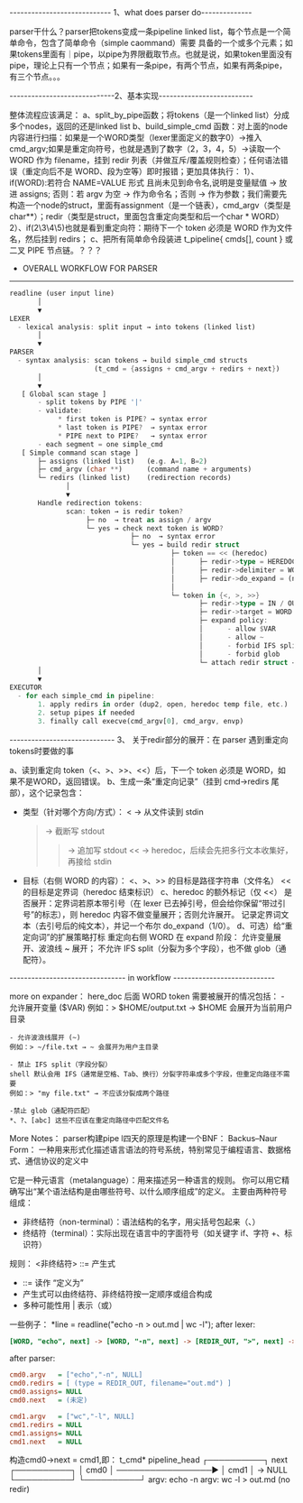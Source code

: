 ---------------------------- 1、what does parser do--------------

parser干什么？parser把tokens变成一条pipeline linked list，每个节点是一个简单命令，包含了简单命令（simple caommand）需要
具备的一个或多个元素；如果tokens里面有｜pipe，以pipe为界限截取节点。也就是说，如果token里面没有pipe，理论上只有一个节点；如果有一条pipe，有两个节点，如果有两条pipe，有三个节点。。。

-----------------------------2、基本实现--------------------------

整体流程应该满足：
a、split_by_pipe函数；将tokens（是一个linked list）分成多个nodes，返回的还是linked list
b、build_simple_cmd 函数：对上面的node内容进行扫描：如果是一个WORD类型（lexer里面定义的数字0）->推入cmd_argv;如果是重定向符号，也就是遇到了数字（2，3，4，5）->读取一个 WORD 作为 filename，挂到 redir 列表（并做互斥/覆盖规则检查）；任何语法错误（重定向后不是 WORD、段为空等）即时报错；更加具体执行：
  1）、if(WORD):若符合 NAME=VALUE 形式 且尚未见到命令名,说明是变量赋值 → 放进 assigns; 否则：若 argv 为空 → 作为命令名；否则 → 作为参数；我们需要先构造一个node的struct，里面有assignment（是一个链表），cmd_argv（类型是char**）；redir（类型是struct，里面包含重定向类型和后一个char * WORD）
  2）、if(2\3\4\5)也就是看到重定向符：期待下一个 token 必须是 WORD 作为文件名，然后挂到 redirs；
c、把所有简单命令段装进 t_pipeline{ cmds[], count } 或二叉 PIPE 节点链。？？？

- OVERALL WORKFLOW FOR PARSER
----------------------------
```rust
readline (user input line)
       │
       ▼
LEXER
  - lexical analysis: split input → into tokens (linked list)
       │
       ▼
PARSER
  - syntax analysis: scan tokens → build simple_cmd structs
                     (t_cmd = {assigns + cmd_argv + redirs + next})
       │
       ▼
   [ Global scan stage ]
       - split tokens by PIPE '|'
       - validate:
            * first token is PIPE? → syntax error
            * last token is PIPE?  → syntax error
            * PIPE next to PIPE?   → syntax error
       - each segment = one simple_cmd
   [ Simple command scan stage ]
       ├─ assigns (linked list)   (e.g. A=1, B=2)
       ├─ cmd_argv (char **)      (command name + arguments)
       └─ redirs (linked list)    (redirection records)
              │
              ▼
       Handle redirection tokens:
              scan: token → is redir token?
                   ├─ no  → treat as assign / argv
                   └─ yes → check next token is WORD?
                              ├─ no  → syntax error
                              └─ yes → build redir struct
                                        ├─ token == << (heredoc)
                                        │      ├─ redir->type = HEREDOC
                                        │      ├─ redir->delimiter = WORD
                                        │      ├─ redir->do_expand = (no quotes ? 1 : 0)
                                        │
                                        └─ token in {<, >, >>}
                                               ├─ redir->type = IN / OUT / APPEND
                                               ├─ redir->target = WORD
                                               ├─ expand policy:
                                               │      - allow $VAR
                                               │      - allow ~
                                               │      - forbid IFS split
                                               │      - forbid glob
                                               └─ attach redir struct → cmd->redirs (push back)
       │
       ▼
EXECUTOR
  - for each simple_cmd in pipeline:
       1. apply redirs in order (dup2, open, heredoc temp file, etc.)
       2. setup pipes if needed
       3. finally call execve(cmd_argv[0], cmd_argv, envp)

```

----------------------------- 3、 关于redir部分的展开：在 parser 遇到重定向tokens时要做的事

a、读到重定向 token（<、>、>>、<<）后，下一个 token 必须是 WORD，如果不是WORD，返回错误。
b、生成一条“重定向记录”（挂到 cmd->redirs 尾部），这个记录包含：
- 类型（针对哪个方向/方式）：
	< → 从文件读到 stdin
	> → 截断写 stdout
	>> → 追加写 stdout
	<< → heredoc，后续会先把多行文本收集好，再接给 stdin
- 目标（右侧 WORD 的内容）：
	<、>、>> 的目标是路径字符串（文件名）
	<< 的目标是定界词（heredoc 结束标识）
c、heredoc 的额外标记（仅 <<）
	是否展开：定界词若原本带引号（在 lexer 已去掉引号，但会给你保留“带过引号”的标志），则 heredoc 内容不做变量展开；否则允许展开。
	记录定界词文本（去引号后的纯文本），并记一个布尔 do_expand（1/0）。
d、可选）给“重定向词”的扩展策略打标
	重定向右侧 WORD 在 expand 阶段：
	允许变量展开、波浪线 ~ 展开；
	不允许 IFS split（分裂为多个字段），也不做 glob（通配符）。

-------------------------------- in workflow ----------------------------

more on expander：
here_doc 后面 WORD token 需要被展开的情况包括：
	- 允许展开变量 ($VAR)
	例如：> $HOME/output.txt → $HOME 会展开为当前用户目录

	- 允许波浪线展开 (~)
	例如：> ~/file.txt → ~ 会展开为用户主目录

	- 禁止 IFS split（字段分裂）
	shell 默认会用 IFS（通常是空格、Tab、换行）分裂字符串成多个字段，但重定向路径不需要
	例如：> "my file.txt" → 不应该分裂成两个路径

	-禁止 glob（通配符匹配）
	*、?、[abc] 这些不应该在重定向路径中匹配文件名



More Notes：
parser构建pipe l四天的原理是构建一个BNF：  Backus–Naur Form： 一种用来形式化描述语言语法的符号系统，特别常见于编程语言、数据格式、通信协议的定义中

它是一种元语言（metalanguage）：用来描述另一种语言的规则。
你可以用它精确写出“某个语法结构是由哪些符号、以什么顺序组成”的定义。
主要由两种符号组成：

- 非终结符（non-terminal）：语法结构的名字，用尖括号包起来（<expr>、<stmt>）
- 终结符（terminal）：实际出现在语言中的字面符号（如关键字 if、字符 +、标识符）

规则： <非终结符> ::= 产生式
- ::= 读作 “定义为”
- 产生式可以由终结符、非终结符按一定顺序或组合构成
- 多种可能性用 | 表示（或）


一些例子：
*line = readline("echo -n > out.md | wc -l");
after lexer:

```ini
[WORD, "echo", next] -> [WORD, "-n", next] -> [REDIR_OUT, ">", next] -> [WORD,"out.md", next] -> [PIPE, "|", next] -> [WORD, "wc", next] -> [WORD, "-l", next];
```
after parser:
```ini
cmd0.argv   = ["echo","-n", NULL]
cmd0.redirs = [ (type = REDIR_OUT, filename="out.md") ]
cmd0.assigns= NULL
cmd0.next   = (未定)

cmd1.argv   = ["wc","-l", NULL]
cmd1.redirs = NULL
cmd1.assigns= NULL
cmd1.next   = NULL
```
构造cmd0->next = cmd1,即：
t_cmd* pipeline_head
    ┌──────────┐        next        ┌──────────┐
    │  cmd0    │ ─────────────────▶ │  cmd1    │ → NULL
    └──────────┘                    └──────────┘
      argv: echo -n                   argv: wc -l
      > out.md                        (no redir)







